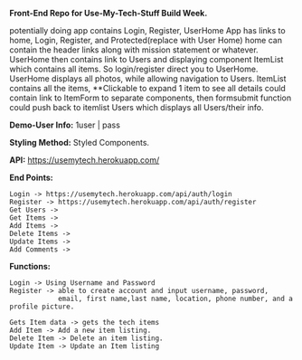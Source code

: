 **Front-End Repo for Use-My-Tech-Stuff Build Week.**

potentially doing app contains Login, Register, UserHome App has links to home, Login, Register, and Protected(replace with User Home) home can contain the header links along with mission statement or whatever. UserHome then contains link to Users and displaying component ItemList which contains all items. So login/register direct you to UserHome. UserHome displays all photos, while allowing navigation to Users. ItemList contains all the items, **Clickable to expand 1 item to see all details could contain link to ItemForm to separate components, then formsubmit function could push back to itemlist Users which displays all Users/their info.

**Demo-User Info:** 1user | pass

**Styling Method:** Styled Components.

**API:** https://usemytech.herokuapp.com/

**End Points:**

    Login -> https://usemytech.herokuapp.com/api/auth/login
    Register -> https://usemytech.herokuapp.com/api/auth/register
    Get Users ->
    Get Items ->
    Add Items ->
    Delete Items ->
    Update Items ->
    Add Comments ->

**Functions:**

    Login -> Using Username and Password
    Register -> able to create account and input username, password, 
                email, first name,last name, location, phone number, and a profile picture.

    Gets Item data -> gets the tech items
    Add Item -> Add a new item listing.
    Delete Item -> Delete an item listing.
    Update Item -> Update an Item listing
